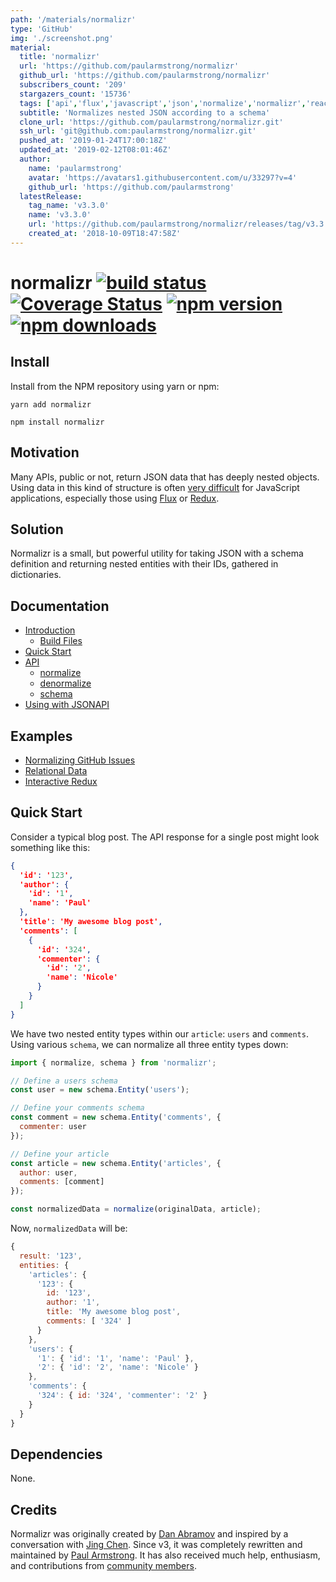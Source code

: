 ```yaml
---
path: '/materials/normalizr'
type: 'GitHub'
img: './screenshot.png'
material:
  title: 'normalizr'
  url: 'https://github.com/paularmstrong/normalizr'
  github_url: 'https://github.com/paularmstrong/normalizr'
  subscribers_count: '209'
  stargazers_count: '15736'
  tags: ['api','flux','javascript','json','normalize','normalizr','reactjs','redux']
  subtitle: 'Normalizes nested JSON according to a schema'
  clone_url: 'https://github.com/paularmstrong/normalizr.git'
  ssh_url: 'git@github.com:paularmstrong/normalizr.git'
  pushed_at: '2019-01-24T17:00:18Z'
  updated_at: '2019-02-12T08:01:46Z'
  author:
    name: 'paularmstrong'
    avatar: 'https://avatars1.githubusercontent.com/u/33297?v=4'
    github_url: 'https://github.com/paularmstrong'
  latestRelease:
    tag_name: 'v3.3.0'
    name: 'v3.3.0'
    url: 'https://github.com/paularmstrong/normalizr/releases/tag/v3.3.0'
    created_at: '2018-10-09T18:47:58Z'
---
```

# normalizr [![build status](https://img.shields.io/travis/paularmstrong/normalizr/master.svg?style=flat-square)](https://travis-ci.org/paularmstrong/normalizr) [![Coverage Status](https://img.shields.io/coveralls/paularmstrong/normalizr/master.svg?style=flat-square)](https://coveralls.io/github/paularmstrong/normalizr?branch=master) [![npm version](https://img.shields.io/npm/v/normalizr.svg?style=flat-square)](https://www.npmjs.com/package/normalizr) [![npm downloads](https://img.shields.io/npm/dm/normalizr.svg?style=flat-square)](https://www.npmjs.com/package/normalizr)

## Install

Install from the NPM repository using yarn or npm:

```shell
yarn add normalizr
```

```shell
npm install normalizr
```

## Motivation

Many APIs, public or not, return JSON data that has deeply nested objects. Using data in this kind of structure is often [very difficult](https://groups.google.com/forum/#!topic/reactjs/jbh50-GJxpg) for JavaScript applications, especially those using [Flux](http://facebook.github.io/flux/) or [Redux](http://redux.js.org/).

## Solution

Normalizr is a small, but powerful utility for taking JSON with a schema definition and returning nested entities with their IDs, gathered in dictionaries.

## Documentation

* [Introduction](/docs/introduction.md)
  * [Build Files](/docs/introduction.md#build-files)
* [Quick Start](/docs/quickstart.md)
* [API](/docs/api.md)
  * [normalize](/docs/api.md#normalizedata-schema)
  * [denormalize](/docs/api.md#denormalizeinput-schema-entities)
  * [schema](/docs/api.md#schema)
* [Using with JSONAPI](/docs/jsonapi.md)

## Examples

* [Normalizing GitHub Issues](/examples/github)
* [Relational Data](/examples/relationships)
* [Interactive Redux](/examples/redux)

## Quick Start

Consider a typical blog post. The API response for a single post might look something like this:

```json
{
  'id': '123',
  'author': {
    'id': '1',
    'name': 'Paul'
  },
  'title': 'My awesome blog post',
  'comments': [
    {
      'id': '324',
      'commenter': {
        'id': '2',
        'name': 'Nicole'
      }
    }
  ]
}
```

We have two nested entity types within our `article`: `users` and `comments`. Using various `schema`, we can normalize all three entity types down:

```js
import { normalize, schema } from 'normalizr';

// Define a users schema
const user = new schema.Entity('users');

// Define your comments schema
const comment = new schema.Entity('comments', {
  commenter: user
});

// Define your article
const article = new schema.Entity('articles', {
  author: user,
  comments: [comment]
});

const normalizedData = normalize(originalData, article);
```

Now, `normalizedData` will be:

```js
{
  result: '123',
  entities: {
    'articles': {
      '123': {
        id: '123',
        author: '1',
        title: 'My awesome blog post',
        comments: [ '324' ]
      }
    },
    'users': {
      '1': { 'id': '1', 'name': 'Paul' },
      '2': { 'id': '2', 'name': 'Nicole' }
    },
    'comments': {
      '324': { id: '324', 'commenter': '2' }
    }
  }
}
```

## Dependencies

None.

## Credits

Normalizr was originally created by [Dan Abramov](http://github.com/gaearon) and inspired by a conversation with [Jing Chen](https://twitter.com/jingc). Since v3, it was completely rewritten and maintained by [Paul Armstrong](https://twitter.com/paularmstrong). It has also received much help, enthusiasm, and contributions from [community members](https://github.com/paularmstrong/normalizr/graphs/contributors).
